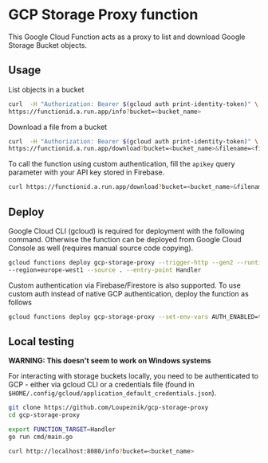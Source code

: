 # GCP Storage Proxy function

This Google Cloud Function acts as a proxy to list and download Google Storage Bucket objects.

## Usage

List objects in a bucket

```bash
curl  -H "Authorization: Bearer $(gcloud auth print-identity-token)" \
https://functionid.a.run.app/info?bucket=<bucket_name>
```

Download a file from a bucket

```bash
curl  -H "Authorization: Bearer $(gcloud auth print-identity-token)" \
https://functionid.a.run.app/download?bucket=<bucket_name>&filename=<file_name>
```

To call the function using custom authentication, fill the `apikey` query parameter with your API key stored in Firebase.

```bash
curl https://functionid.a.run.app/download?bucket=<bucket_name>&filename=<file_name>&apikey=<api_key>
```

## Deploy

Google Cloud CLI (gcloud) is required for deployment with the following command. 
Otherwise the function can be deployed from Google Cloud Console as well (requires manual source code copying).

```bash
gcloud functions deploy gcp-storage-proxy --trigger-http --gen2 --runtime go119 \
--region=europe-west1 --source . --entry-point Handler
```

Custom authentication via Firebase/Firestore is also supported. To use custom auth instead of native GCP authentication, deploy the function as follows

```bash
gcloud functions deploy gcp-storage-proxy --set-env-vars AUTH_ENABLED=true,PROJECT_ID=<your_project_id> --allow-unauthenticated --trigger-http --gen2 --runtime go119 --region=europe-west1 --source . --entry-point Handler
```

## Local testing

**WARNING: This doesn't seem to work on Windows systems**

For interacting with storage buckets locally, you need to be authenticated to GCP - either via gcloud CLI or a credentials file (found in `$HOME/.config/gcloud/application_default_credentials.json`).

```bash
git clone https://github.com/Loupeznik/gcp-storage-proxy
cd gcp-storage-proxy

export FUNCTION_TARGET=Handler
go run cmd/main.go

curl http://localhost:8080/info?bucket=<bucket_name>
```
